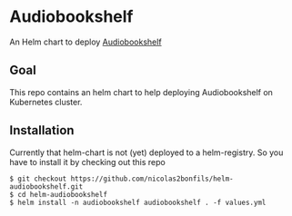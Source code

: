# Audiobookshelf

An Helm chart to deploy [Audiobookshelf](https://www.audiobookshelf.org)

## Goal

This repo contains an helm chart to help deploying Audiobookshelf on Kubernetes cluster.

## Installation

Currently that helm-chart is not (yet) deployed to a helm-registry. So you have to install it by checking out this repo

```
$ git checkout https://github.com/nicolas2bonfils/helm-audiobookshelf.git
$ cd helm-audiobookshelf
$ helm install -n audiobookshelf audiobookshelf . -f values.yml
```
